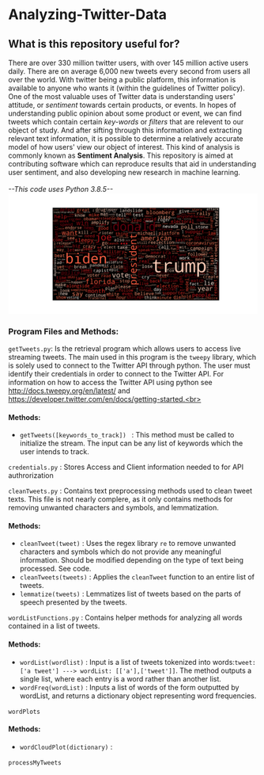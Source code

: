 # Analyzing-Twitter-Data

## What is this repository useful for?
There are over 330 million twitter users, with over 145 million active users daily. There are on average 6,000
new tweets every second from users all over the world. With twitter being a public platform, this information 
is available to anyone who wants it (within the guidelines of Twitter policy). <br>
One of the most valuable uses of Twitter data is understanding users' attitude, or *sentiment* towards certain products, 
or events. In hopes of understanding public opinion about some product or event, we can find tweets which contain certain 
*key-words* or *filters* that are relevent to our object of study. And after sifting through this information and extracting
relevant text information, it is possible to determine a relatively accurate model of how  users' view our object of interest.
This kind of analysis is commonly known as **Sentiment Analysis**. This repository is aimed at contributing software which
can reproduce results that aid in understanding user sentiment, and also developing new research in machine learning. <br>
<br>
*--This code uses Python 3.8.5--* <br>
![Words Associated to Trump](trumpWordcloud.png)

### Program Files and Methods:
`getTweets.py`: Is the retrieval program which allows users to access live streaming tweets. The main used in this program is the `tweepy` library,
which is solely used to connect to the Twitter API through python. The user must identify their credentials
in order to connect to the Twitter API. For information on how to access the Twitter API using python see http://docs.tweepy.org/en/latest/ and https://developer.twitter.com/en/docs/getting-started.<br>
#### Methods:
  -  `getTweets([keywords_to_track]) ` : This method must be called to initialize the stream. The input can be any list of
  keywords which the user intends to track. <br>

`credentials.py` : Stores Access and Client information needed to for API authrorization <br>

`cleanTweets.py` : Contains text preprocessing methods used to clean tweet texts. This file is not nearly complere, as it only contains methods for
removing unwanted characters and symbols, and lemmatization. <br>
#### Methods:
  - `cleanTweet(tweet)` : Uses the regex library `re` to remove unwanted characters and symbols which do not provide any meaningful information. Should
  be modified depending on the type of text being processed. See code.<br>
  - `cleanTweets(tweets)` : Applies the `cleanTweet` function to an entire list of tweets. <br>
  - `lemmatize(tweets)` : Lemmatizes list of tweets based on the parts of speech presented by the tweets.<br>

`wordListFunctions.py` : Contains helper methods for analyzing all words contained in a list of tweets. <br>
#### Methods:
  - `wordList(wordlist)` : Input is a list of tweets tokenized into words:`tweet: ['a tweet'] ---> wordList: [['a'],['tweet']]`.
  The method outputs a single list, where each entry is a word rather than another list. <br>
  - `wordFreq(wordList)` : Inputs a list of words of the form outputted by wordList, and returns a dictionary object representing word frequencies.

`wordPlots` <br>
#### Methods:
  - `wordCloudPlot(dictionary)` : <br>
  
`processMyTweets` <br>
